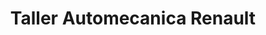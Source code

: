 ---
title: "Taller Automecanica Renault"
url: /caracas/taller-automecanica-renault/
shop: reparación de automóviles
---